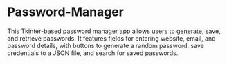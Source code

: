 # Password-Manager
This Tkinter-based password manager app allows users to generate, save, and retrieve passwords. It features fields for entering website, email, and password details, with buttons to generate a random password, save credentials to a JSON file, and search for saved passwords.
